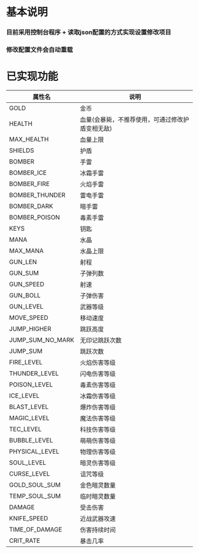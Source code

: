 # 基本说明
### 目前采用控制台程序 + 读取json配置的方式实现设置修改项目
### 修改配置文件会自动重载
# 已实现功能
| 属性名               | 说明                                                                 |
|----------------------|----------------------------------------------------------------------|
| GOLD                 | 金币                                                                 |
| HEALTH               | 血量(会暴毙，不推荐使用，可通过修改护盾变相无敌)                     |
| MAX_HEALTH           | 血量上限                                                             |
| SHIELDS              | 护盾                                                                 |
| BOMBER               | 手雷                                                                 |
| BOMBER_ICE           | 冰霜手雷                                                             |
| BOMBER_FIRE          | 火焰手雷                                                             |
| BOMBER_THUNDER       | 雷电手雷                                                             |
| BOMBER_DARK          | 暗手雷                                                               |
| BOMBER_POISON        | 毒素手雷                                                             |
| KEYS                 | 钥匙                                                                 |
| MANA                 | 水晶                                                                 |
| MAX_MANA             | 水晶上限                                                             |
| GUN_LEN              | 射程                                                                 |
| GUN_SUM              | 子弹列数                                                             |
| GUN_SPEED            | 射速                                                                 |
| GUN_BOLL             | 子弹伤害                                                             |
| GUN_LEVEL            | 武器等级                                                             |
| MOVE_SPEED           | 移动速度                                                             |
| JUMP_HIGHER          | 跳跃高度                                                             |
| JUMP_SUM_NO_MARK     | 无印记跳跃次数                                                       |
| JUMP_SUM             | 跳跃次数                                                             |
| FIRE_LEVEL           | 火焰伤害等级                                                         |
| THUNDER_LEVEL        | 闪电伤害等级                                                         |
| POISON_LEVEL         | 毒素伤害等级                                                         |
| ICE_LEVEL            | 冰霜伤害等级                                                         |
| BLAST_LEVEL          | 爆炸伤害等级                                                         |
| MAGIC_LEVEL          | 魔法伤害等级                                                         |
| TEC_LEVEL            | 科技伤害等级                                                         |
| BUBBLE_LEVEL         | 萌萌伤害等级                                                         |
| PHYSICAL_LEVEL       | 物理伤害等级                                                         |
| SOUL_LEVEL           | 暗灵伤害等级                                                         |
| CURSE_LEVEL          | 诅咒等级                                                             |
| GOLD_SOUL_SUM        | 金色暗灵数量                                                         |
| TEMP_SOUL_SUM        | 临时暗灵数量                                                         |
| DAMAGE               | 受击伤害                                                             |
| KNIFE_SPEED          | 近战武器攻速                                                         |
| TIME_OF_DAMAGE       | 伤害持续时间                                                         |
| CRIT_RATE            | 暴击几率                                                             |
###
###
###
